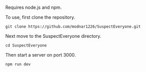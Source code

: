 Requires node.js and npm.

To use, first clone the repository.

`git clone https://github.com/modnar1226/SuspectEveryone.git`

Next move to the SuspectEveryone directory.

`cd SuspectEveryone`

Then start a server on port 3000.

`npm run dev`
